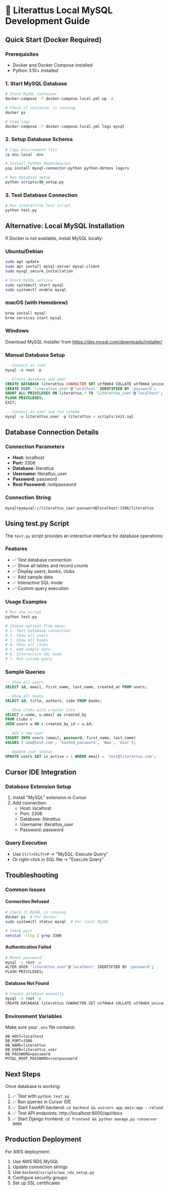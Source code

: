 # 🐍 Literattus Local MySQL Development Guide

## Quick Start (Docker Required)

### Prerequisites
- Docker and Docker Compose installed
- Python 3.10+ installed

### 1. Start MySQL Database
```bash
# Start MySQL container
docker-compose -f docker-compose.local.yml up -d

# Check if container is running
docker ps

# View logs
docker-compose -f docker-compose.local.yml logs mysql
```

### 2. Setup Database Schema
```bash
# Copy environment file
cp env.local .env

# Install Python dependencies
pip install mysql-connector-python python-dotenv loguru

# Run database setup
python scripts/db_setup.py
```

### 3. Test Database Connection
```bash
# Run interactive test script
python test.py
```

## Alternative: Local MySQL Installation

If Docker is not available, install MySQL locally:

### Ubuntu/Debian
```bash
sudo apt update
sudo apt install mysql-server mysql-client
sudo mysql_secure_installation

# Start MySQL service
sudo systemctl start mysql
sudo systemctl enable mysql
```

### macOS (with Homebrew)
```bash
brew install mysql
brew services start mysql
```

### Windows
Download MySQL Installer from https://dev.mysql.com/downloads/installer/

### Manual Database Setup
```sql
-- Connect as root
mysql -u root -p

-- Create database and user
CREATE DATABASE literattus CHARACTER SET utf8mb4 COLLATE utf8mb4_unicode_ci;
CREATE USER 'literattus_user'@'localhost' IDENTIFIED BY 'password';
GRANT ALL PRIVILEGES ON literattus.* TO 'literattus_user'@'localhost';
FLUSH PRIVILEGES;
EXIT;

-- Connect as user and run schema
mysql -u literattus_user -p literattus < scripts/init.sql
```

## Database Connection Details

### Connection Parameters
- **Host:** localhost
- **Port:** 3306
- **Database:** literattus
- **Username:** literattus_user
- **Password:** password
- **Root Password:** rootpassword

### Connection String
```
mysql+pymysql://literattus_user:password@localhost:3306/literattus
```

## Using test.py Script

The `test.py` script provides an interactive interface for database operations:

### Features
- ✅ Test database connection
- ✅ Show all tables and record counts
- ✅ Display users, books, clubs
- ✅ Add sample data
- ✅ Interactive SQL mode
- ✅ Custom query execution

### Usage Examples
```bash
# Run the script
python test.py

# Choose options from menu:
# 1. Test database connection
# 2. Show all users
# 3. Show all books
# 4. Show all clubs
# 5. Add sample data
# 6. Interactive SQL mode
# 7. Run custom query
```

### Sample Queries
```sql
-- Show all users
SELECT id, email, first_name, last_name, created_at FROM users;

-- Show all books
SELECT id, title, authors, isbn FROM books;

-- Show clubs with creator info
SELECT c.name, u.email as created_by 
FROM clubs c 
JOIN users u ON c.created_by_id = u.id;

-- Add a new user
INSERT INTO users (email, password, first_name, last_name) 
VALUES ('new@test.com', 'hashed_password', 'New', 'User');

-- Update user status
UPDATE users SET is_active = 1 WHERE email = 'test@literattus.com';
```

## Cursor IDE Integration

### Database Extension Setup
1. Install "MySQL" extension in Cursor
2. Add connection:
   - Host: localhost
   - Port: 3306
   - Database: literattus
   - Username: literattus_user
   - Password: password

### Query Execution
- Use `Ctrl+Shift+P` → "MySQL: Execute Query"
- Or right-click in SQL file → "Execute Query"

## Troubleshooting

### Common Issues

#### Connection Refused
```bash
# Check if MySQL is running
docker ps  # For Docker
sudo systemctl status mysql  # For local MySQL

# Check port
netstat -tlnp | grep 3306
```

#### Authentication Failed
```bash
# Reset password
mysql -u root -p
ALTER USER 'literattus_user'@'localhost' IDENTIFIED BY 'password';
FLUSH PRIVILEGES;
```

#### Database Not Found
```bash
# Create database manually
mysql -u root -p
CREATE DATABASE literattus CHARACTER SET utf8mb4 COLLATE utf8mb4_unicode_ci;
```

### Environment Variables
Make sure your `.env` file contains:
```env
DB_HOST=localhost
DB_PORT=3306
DB_NAME=literattus
DB_USER=literattus_user
DB_PASSWORD=password
MYSQL_ROOT_PASSWORD=rootpassword
```

## Next Steps

Once database is working:
1. ✅ Test with `python test.py`
2. ✅ Run queries in Cursor IDE
3. ✅ Start FastAPI backend: `cd backend && uvicorn app.main:app --reload`
4. ✅ Test API endpoints: http://localhost:8000/api/docs
5. ✅ Start Django frontend: `cd frontend && python manage.py runserver 8080`

## Production Deployment

For AWS deployment:
1. Use AWS RDS MySQL
2. Update connection strings
3. Use `backend/scripts/aws_rds_setup.py`
4. Configure security groups
5. Set up SSL certificates
